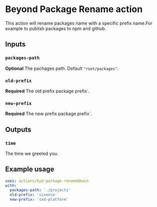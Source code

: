 # Beyond Package Rename action

This action will rename packages name with a specific prefix name.For example to publish packages to npm and github.

## Inputs

### `packages-path`

**Optional** The pachages path. Default `"root/packages"`.

### `old-prefix`

**Required** The old prefix package prefix`.

### `new-prefix`

**Required** The new prefix package prefix`.

## Outputs

### `time`

The time we greeted you.

## Example usage

```yaml
uses: actions/byd-package-rename@main
with:
  packages-path: './projects'
  old-prefix: 'sixense'
  new-prefix: 'sxd-platform'

```